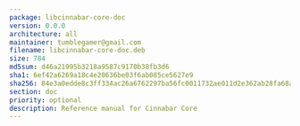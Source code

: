 ```yaml
---
package: libcinnabar-core-doc
version: 0.0.0
architecture: all
maintainer: tumblegamer@gmail.com
filename: libcinnabar-core-doc.deb
size: 784
md5sum: d46a21995b3218a9587c9170b38fb3d6
sha1: 6ef42a6269a18c4e20636be03f6ab085ce5627e9
sha256: 84e3a0edde8c3ff334ac26a6762297ba56fc0011732ae011d2e362ab28fa68ac
section: doc
priority: optional
description: Reference manual for Cinnabar Core
---
```

